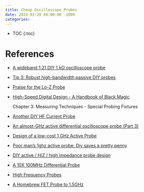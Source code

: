 ```yaml
---
title: Cheap Oscilloscope Probes
date: 2024-03-28 00:00:00 -1000
categories:
---
```


* TOC
{:toc}


# References


* [A wideband 1:21 DIY 1 kΩ oscilloscope probe](http://jahonen.kapsi.fi/Electronics/DIY%201k%20probe/)
* [Tip 3: Robust high-bandwidth passive DIY probes](https://nihtila.com/2019/03/16/tip-3-robust-high-bandwidth-passive-diy-probes/)
* [Praise for the Lo-Z Probe](http://paulorenato.com/index.php/electronics-diy/93-praise-for-the-lo-z-probe)
* [High-Speed Digital Design - A Handbook of Black Magic](https://www.amazon.com/High-Speed-Digital-Design-Handbook/dp/0133957241)
    
    Chapter 3: Measuring Techniques - Special Probing Fixtures

* [Another DIY HF Current Probe](https://vandersonpc.com/Diy-HF-Current-Probe/)
* [An almost-GHz active differential oscilloscope probe (Part 3)](http://blog.weinigel.se/2016/03/16/ghz-differential-probe-3.html)
* [Design of a low-cost 1 GHz Active Probe](https://cdn.instructables.com/ORIG/FQZ/1QZP/IPJTFO82/FQZ1QZPIPJTFO82.pdf)
* [Poor man’s 1ghz active probe: Diy saves a pretty penny](https://elektrotanya.com/files/forum/2009/10/e04a036.pdf)
* [DIY active / HiZ / high impedance probe design](https://dietervansteenwegen.wordpress.com/2022/01/26/diy-active-hiz-high-impedance-probe-design/)
* [A 10X 100MHz Differential Probe](https://hackaday.io/project/169390-a-10x-100mhz-differential-probe)

* [High Frequency Probes](https://electronicprojectsforfun.wordpress.com/rf-measurement-techniques/high-frequency-probes/)
* [A Homebrew FET Probe to 1.5GHz](https://electronicprojectsforfun.wordpress.com/tag/fet-probe-high-frequency-ghz-homebrew-diy/)


